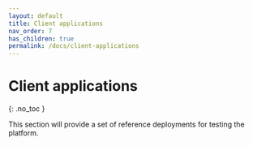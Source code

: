 ```yaml
---
layout: default
title: Client applications
nav_order: 7
has_children: true
permalink: /docs/client-applications
---
```


# Client applications
{: .no_toc }

This section will provide a set of reference deployments
for testing the platform.
